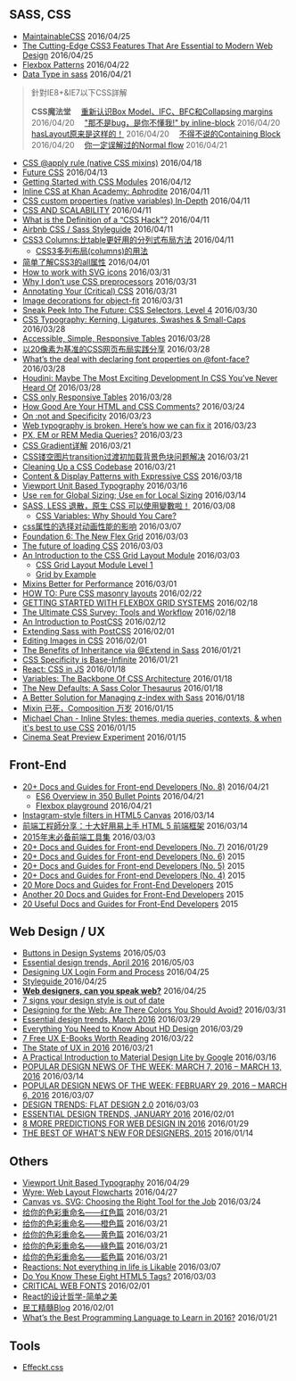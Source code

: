 ## SASS, CSS


 - [MaintainableCSS](http://maintainablecss.com/) 2016/04/25
 - [The Cutting-Edge CSS3 Features That Are Essential to Modern Web Design](https://speckyboy.com/2016/04/10/css3-features-essential-modern-web-design/?ref=webdesignernews.com) 2016/04/25
 - [Flexbox Patterns](http://www.flexboxpatterns.com/) 2016/04/22
 - [Data Type in sass](http://www.sitepoint.com/data-types-in-sass/) 2016/04/21


> 針對IE8+&IE7以下CSS詳解
> 
> **CSS魔法堂**
> 　[重新认识Box Model、IFC、BFC和Collapsing margins](https://segmentfault.com/a/1190000004625635) 2016/04/20
> 　["那不是bug，是你不懂我!" by inline-block](https://segmentfault.com/a/1190000004964365) 2016/04/20
> 　[hasLayout原来是这样的！](https://segmentfault.com/a/1190000004632071) 2016/04/20
> 　[不得不说的Containing Block](https://segmentfault.com/a/1190000004642650) 2016/04/20
> 　[你一定误解过的Normal flow](https://segmentfault.com/a/1190000004891489) 2016/04/21

 - [CSS @apply rule (native CSS mixins)](https://blog.gospodarets.com/css_apply_rule) 2016/04/18
 - [Future CSS](https://medium.com/techspiration-ideas-making-it-happen/future-css-dbc2cb8f1baf#.5bwxgsiq9) 2016/04/13
 - [Getting Started with CSS Modules](https://css-tricks.com/css-modules-part-2-getting-started/) 2016/04/12
 - [Inline CSS at Khan Academy: Aphrodite](http://engineering.khanacademy.org/posts/aphrodite-inline-css.htm) 2016/04/11
 - [CSS custom properties (native variables) In-Depth](https://blog.gospodarets.com/css_properties_in_depth) 2016/04/11
 - [CSS AND SCALABILITY](http://mrmrs.io/writing/2016/03/24/scalable-css/) 2016/04/11
 - [What is the Definition of a “CSS Hack”?](http://www.sitepoint.com/what-is-the-definition-of-a-css-hack/) 2016/04/11
 - [Airbnb CSS / Sass Styleguide](https://github.com/airbnb/css) 2016/04/11
 - [CSS3 Columns:比table更好用的分列式布局方法](http://www.webhek.com/css3-columns) 2016/04/11
	 - [CSS3多列布局(columns)的用法](http://www.webhek.com/css3-multi-columns)
 - [简单了解CSS3的all属性](http://www.zhangxinxu.com/wordpress/2016/03/know-about-css3-all/) 2016/04/01
 - [How to work with SVG icons](http://fvsch.com/code/svg-icons/how-to/) 2016/03/31
 - [Why I don’t use CSS preprocessors](http://www.456bereastreet.com/archive/201603/why_i_dont_use_css_preprocessors/) 2016/03/31
 - [Annotating Your (Critical) CSS](https://css-tricks.com/annotating-critical-css/) 2016/03/31
 - [Image decorations for object-fit](http://fvsch.com/code/object-fit-decoration/) 2016/03/31
 - [Sneak Peek Into The Future: CSS Selectors, Level 4](https://www.smashingmagazine.com/2013/01/sneak-peek-future-selectors-level-4/) 2016/03/30
 - [CSS Typography: Kerning, Ligatures, Swashes & Small-Caps](https://www.viget.com/articles/css-typography-kerning-ligatures-swashes-small-caps) 2016/03/28
 - [Accessible, Simple, Responsive Tables](https://css-tricks.com/accessible-simple-responsive-tables/) 2016/03/28
 - [以20像素为基准的CSS网页布局实践分享](http://www.zhangxinxu.com/wordpress/2016/03/css-layout-base-20px/) 2016/03/28
 - [What’s the deal with declaring font properties on @font-face?](https://css-tricks.com/whats-deal-declaring-font-properties-font-face/) 2016/03/28
 - [Houdini: Maybe The Most Exciting Development In CSS You’ve Never Heard Of](https://www.smashingmagazine.com/2016/03/houdini-maybe-the-most-exciting-development-in-css-youve-never-heard-of/) 2016/03/28
 - [CSS only Responsive Tables](http://dbushell.com/2016/03/04/css-only-responsive-tables/) 2016/03/28
 - [How Good Are Your HTML and CSS Comments?](http://www.sitepoint.com/how-good-are-your-html-and-css-comments/) 2016/03/24
 - [On :not and Specificity](http://bitsofco.de/on-not-and-specificity/) 2016/03/23
 - [Web typography is broken. Here’s how we can fix it](http://www.studiothick.com/essays/web-typography-is-broken) 2016/03/23
 - [PX, EM or REM Media Queries?](http://zellwk.com/blog/media-query-units/) 2016/03/23
 - [CSS Gradient详解](http://www.alloyteam.com/2016/03/css-gradient/) 2016/03/21
 - [CSS镂空图片transition过渡初加载背景色块问题解决](http://www.zhangxinxu.com/wordpress/2016/02/css-hollow-image-for-transition-background-color-problem-fixed/) 2016/03/21
 - [Cleaning Up a CSS Codebase](http://www.thenewslens.com/post/299974/) 2016/03/21
 - [Content & Display Patterns with Expressive CSS](http://johnpolacek.com/content-display-patterns/) 2016/03/18
 - [Viewport Unit Based Typography](http://zellwk.com/blog/viewport-based-typography/?utm_source=CSS-Weekly&utm_campaign=Issue-206&utm_medium=web) 2016/03/16
 - [Use `rem` for Global Sizing; Use `em` for Local Sizing](https://css-tricks.com/rem-global-em-local/) 2016/03/14
 - [SASS, LESS 退散，原生 CSS 可以使用變數啦！](http://muki.tw/tech/native-css-variables/) 2016/03/08
	 - [CSS Variables: Why Should You Care?](https://developers.google.com/web/updates/2016/02/css-variables-why-should-you-care)
 - [css属性的选择对动画性能的影响](http://web.jobbole.com/85238/) 2016/03/07
 - [Foundation 6: The New Flex Grid](http://www.sitepoint.com/foundation-6-the-new-flex-grid/) 2016/03/03
 - [The future of loading CSS](https://jakearchibald.com/2016/link-in-body/) 2016/03/03
 - [An Introduction to the CSS Grid Layout Module](http://www.sitepoint.com/introduction-css-grid-layout-module/) 2016/03/03
	 - [CSS Grid Layout Module Level 1](https://drafts.csswg.org/css-grid/)
	 - [Grid by Example](http://gridbyexample.com/)
 - [Mixins Better for Performance](http://csswizardry.com/2016/02/mixins-better-for-performance/) 2016/03/01
 - [HOW TO: Pure CSS masonry layouts](https://medium.com/@_jh3y/how-to-pure-css-masonry-layouts-a8ede07ba31a#.kauic0h7o) 2016/02/22
 - [GETTING STARTED WITH FLEXBOX GRID SYSTEMS](http://www.webdesignerdepot.com/2016/02/getting-started-with-flexbox-grid-systems/) 2016/02/18
 - [The Ultimate CSS Survey: Tools and Workflow](http://www.sitepoint.com/the-ultimate-css-survey-tools-and-workflow/) 2016/02/18
 - [An Introduction to PostCSS](http://www.sitepoint.com/an-introduction-to-postcss/) 2016/02/12
 - [Extending Sass with PostCSS](http://www.zachleat.com/web/critical-webfonts/) 2016/02/01
 - [Editing Images in CSS](http://www.thedotpost.com/2015/12/una-kravets-editing-images-in-css) 2016/02/01
 - [The Benefits of Inheritance via @Extend in Sass](http://www.sitepoint.com/the-benefits-of-inheritance-via-extend-in-sass/) 2016/01/21
 - [CSS Specificity is Base-Infinite](https://css-tricks.com/css-specificity-is-base-infinite/) 2016/01/21
 - [React: CSS in JS](https://speakerdeck.com/vjeux/react-css-in-js) 2016/01/18
 - [Variables: The Backbone Of CSS Architecture](https://www.smashingmagazine.com/2016/01/variables-in-css-architecture/) 2016/01/18
 - [The New Defaults: A Sass Color Thesaurus](http://thenewcode.com/927/The-New-Defaults-A-Sass-Color-Thesaurus) 2016/01/18
 - [A Better Solution for Managing z-index with Sass](http://www.sitepoint.com/better-solution-managing-z-index-sass/) 2016/01/18
 - [Mixin 已死，Composition 万岁](http://www.tuicool.com/articles/yARBJfy) 2016/01/15
 - [Michael Chan - Inline Styles: themes, media queries, contexts, & when it's best to use CSS](https://youtu.be/ERB1TJBn32c) 2016/01/15
 - [Cinema Seat Preview Experiment](http://tympanus.net/codrops/2016/01/12/cinema-seat-preview-experiment/) 2016/01/15

## Front-End 
 - [20+ Docs and Guides for Front-end Developers (No. 8)](http://www.sitepoint.com/20-docs-guides-front-end-developers-8/) 2016/04/21
	 - [ES6 Overview in 350 Bullet Points](https://ponyfoo.com/articles/es6) 2016/04/21
	 - [Flexbox playground](http://codepen.io/enxaneta/pen/adLPwv) 2016/04/21
 - [Instagram-style filters in HTML5 Canvas](https://www.viget.com/articles/instagram-style-filters-in-html5-canvas) 2016/03/14
 - [前端工程師分享：十大好用易上手 HTML 5 前端框架](http://buzzorange.com/techorange/2016/03/11/html5-frames/) 2016/03/14
 - [2015年末必备前端工具集](http://zxc0328.github.io/2015/12/28/2015-javascript-tools/) 2016/03/03
 - [20+ Docs and Guides for Front-end Developers (No. 7)](http://www.sitepoint.com/20-docs-guides-front-end-developers-7/) 2016/01/29
 - [20+ Docs and Guides for Front-end Developers (No. 6)](http://www.sitepoint.com/20-docs-guides-front-end-developers-6/) 2015
 - [20+ Docs and Guides for Front-end Developers (No. 5)](http://www.sitepoint.com/20-docs-guides-front-end-developers-5/) 2015
 - [20+ Docs and Guides for Front-end Developers (No. 4)](http://www.sitepoint.com/20-docs-guides-front-end-developers-4/) 2015
 - [20 More Docs and Guides for Front-End Developers](http://www.sitepoint.com/20-more-docs-guides-front-end-developers/) 2015
 - [Another 20 Docs and Guides for Front-End Developers](http://www.sitepoint.com/another-20-docs-guides-front-end-developers/) 2015
 - [20 Useful Docs and Guides for Front-End Developers](http://www.sitepoint.com/20-docs-guides-front-end-developers/) 2015

## Web Design / UX
 - [Buttons in Design Systems](https://medium.com/eightshapes-llc/buttons-in-design-systems-eac3acf7e23#.z81kf4a35) 2016/05/03
 - [Essential design trends, April 2016](http://www.webdesignerdepot.com/2016/05/essential-design-trends-april-2016/) 2016/05/03
 - [Designing UX Login Form and Process](https://uxplanet.org/designing-ux-login-form-and-process-8b17167ed5b9#.e52ivmvry) 2016/04/25
 - [Styleguide ](http://devbridge.github.io/Styleguide/) 2016/04/25
 - [**Web designers, can you speak web?**](https://www.chenhuijing.com/blog/speak-web/) 2016/04/25
 - [7 signs your design style is out of date](http://thenextweb.com/dd/2016/04/05/7-signs-design-style-date/?ref=webdesignernews.com)
 - [Designing for the Web: Are There Colors You Should Avoid?](http://designshack.net/articles/ux-design/designing-for-the-web-are-there-colors-you-should-avoid/) 2016/03/31
 - [Essential design trends, March 2016](http://www.webdesignerdepot.com/2016/03/essential-design-trends-march-2016/) 2016/03/29
 - [Everything You Need to Know About HD Design](http://designshack.net/articles/graphics/everything-you-need-to-know-about-hd-design/) 2016/03/29
 - [7 Free UX E-Books Worth Reading](http://www.tuicool.com/articles/FB7zY3) 2016/03/22
 - [The State of UX in 2016](https://medium.com/user-experience-design-1/the-state-of-ux-in-2016-4a87799647d8#.3rmnz6ae0) 2016/03/21
 - [A Practical Introduction to Material Design Lite by Google](http://www.sitepoint.com/practical-introduction-material-design-lite-google/) 2016/03/16
 - [POPULAR DESIGN NEWS OF THE WEEK: MARCH 7, 2016 – MARCH 13, 2016](http://www.webdesignerdepot.com/2016/03/popular-design-news-of-the-week-march-7-2016-march-13-2016/) 2016/03/14
 - [POPULAR DESIGN NEWS OF THE WEEK: FEBRUARY 29, 2016 – MARCH 6, 2016](http://www.webdesignerdepot.com/2016/03/popular-design-news-of-the-week-february-29-2016-march-6-2016/) 2016/03/07
 - [DESIGN TRENDS: FLAT DESIGN 2.0](http://www.webdesignerdepot.com/2016/02/design-trends-flat-design-2-0/) 2016/03/03
 - [ESSENTIAL DESIGN TRENDS, JANUARY 2016](http://www.webdesignerdepot.com/2016/01/essential-design-trends-january-2016/) 2016/02/01
 - [8 MORE PREDICTIONS FOR WEB DESIGN IN 2016](http://www.webdesignerdepot.com/2016/01/8-more-predictions-for-web-design-in-2016/) 2016/01/29
 - [THE BEST OF WHAT’S NEW FOR DESIGNERS, 2015](http://www.webdesignerdepot.com/2015/12/the-best-of-whats-new-for-designers-2015/) 2016/01/14

## Others

 - [Viewport Unit Based Typography](http://zellwk.com/blog/viewport-based-typography/) 2016/04/29
 - [Wyre: Web Layout Flowcharts](https://pixelbuddha.net/freebie/wyre-web-layout-flowcharts) 2016/04/27
 - [Canvas vs. SVG: Choosing the Right Tool for the Job](http://www.sitepoint.com/canvas-vs-svg-choosing-the-right-tool-for-the-job/) 2016/03/24
 - [给你的色彩重命名——红色篇](http://www.ifeiwu.com/blog/design/1372) 2016/03/21
 - [给你的色彩重命名——橙色篇](http://www.ifeiwu.com/blog/design/1374) 2016/03/21
 - [给你的色彩重命名——黄色篇](http://www.ifeiwu.com/blog/design/1376) 2016/03/21
 - [给你的色彩重命名——綠色篇](http://www.ifeiwu.com/blog/story/1378) 2016/03/21
 - [给你的色彩重命名——藍色篇](http://www.ifeiwu.com/blog/design/1380) 2016/03/21
 - [Reactions: Not everything in life is Likable](https://medium.com/facebook-design/reactions-not-everything-in-life-is-likable-5c403de72a3f#.v9ove0c47) 2016/03/07
 - [Do You Know These Eight HTML5 Tags?](http://www.sitepoint.com/eight-html5-tags-you-might-not-know/) 2016/03/03
 - [CRITICAL WEB FONTS](http://www.zachleat.com/web/critical-webfonts/) 2016/02/01
 - [React的设计哲学-简单之美](http://mp.weixin.qq.com/s?__biz=MzA5MzE4NDA4OQ==&mid=403253585&idx=1&sn=6fc6de5b389eb32020275f3e0407c1eb&scene=0#wechat_redirect)
 - [民工精髓Blog](https://github.com/xufei/blog) 2016/02/01
 - [What’s the Best Programming Language to Learn in 2016?](http://www.sitepoint.com/whats-best-programming-language-learn-2016/) 2016/01/21

## Tools
 - [Effeckt.css](http://h5bp.github.io/Effeckt.css/)